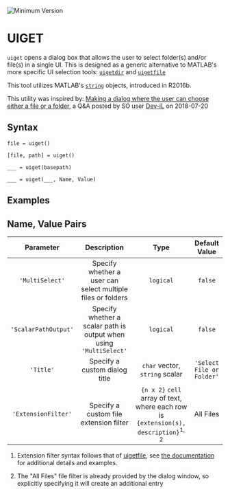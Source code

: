 ![Minimum Version](https://img.shields.io/badge/Requires-R2016b%20%28v8.4%29-orange.svg)

# UIGET

`uiget` opens a dialog box that allows the user to select folder(s) and/or file(s) in a single UI. This is designed as a generic alternative to MATLAB's more specific UI selection tools: [`uigetdir`](https://www.mathworks.com/help/matlab/ref/uigetdir.html) and [`uigetfile`](https://www.mathworks.com/help/matlab/ref/uigetfile.html)

This tool utilizes MATLAB's [`string`](https://www.mathworks.com/help/matlab/ref/string.html) objects, introduced in R2016b.

This utility was inspired by: [Making a dialog where the user can choose either a file or a folder](https://stackoverflow.com/questions/51440968/making-a-dialog-where-the-user-can-choose-either-a-file-or-a-folder), a Q&A posted by SO user [Dev-iL](https://stackoverflow.com/users/3372061/dev-il) on 2018-07-20

## Syntax

`file = uiget()`

`[file, path] = uiget()`

`___ = uiget(basepath)`

`___ = uiget(___, Name, Value)`


## Examples


## Name, Value Pairs
| Parameter | Description | Type | Default Value |
| :--:      | :--:        | :--: | :--:          |
| `'MultiSelect'` | Specify whether a user can select multiple files or folders | `logical` | `false` |
| `'ScalarPathOutput'` | Specify whether a scalar path is output when using `'MultiSelect'` | `logical` | `false` |
| `'Title'` | Specify a custom dialog title | `char` vector, `string` scalar | `'Select File or Folder'` |
| `'ExtensionFilter'` | Specify a custom file extension filter | `{n x 2}` `cell` array of text, where each row is `{extension(s), description}`<sup>1, 2</sup> | All Files |

1. Extension filter syntax follows that of [uigetfile](https://www.mathworks.com/help/matlab/ref/uigetfile.html), see [the documentation](https://www.mathworks.com/help/matlab/ref/uigetfile.html#mw_d51d3e26-4b0d-4017-a1ed-28162572b6bc) for additional details and examples.

2. The "All Files" file filter is already provided by the dialog window, so explicitly specifying it will create an additional entry